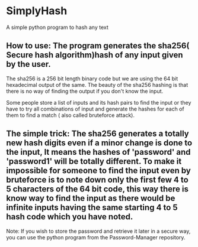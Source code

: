 # SimplyHash
A simple python program to hash any text
## How to use: The program generates the sha256( Secure hash algorithm)hash of any input given by the user.
   
 The sha256 is a 256 bit length binary code but we are using the 64 bit hexadecimal output of the same.
 The beauty of the sha256 hashing is that there is no way of finding the output if you don't know the input.
 
 Some people store a list of inputs and its hash pairs to find the input or they have to try all combinations of input and generate the hashes for each of them to find a match ( also called bruteforce attack).
## The simple trick: The sha256 generates a totally new hash digits even if a minor change is done to the input, It means the hashes of 'password' and 'password1' will be totally different. To make it impossible for someone to find the input even by bruteforce is to note down only the first few 4 to 5 characters of the 64 bit code, this way there is know way to find the input as there would be infinite inputs having the same starting 4 to 5 hash code which you have noted.
   
Note: If you wish to store the password and retrieve it later in a secure way, you can use the python program from the Password-Manager repository.
